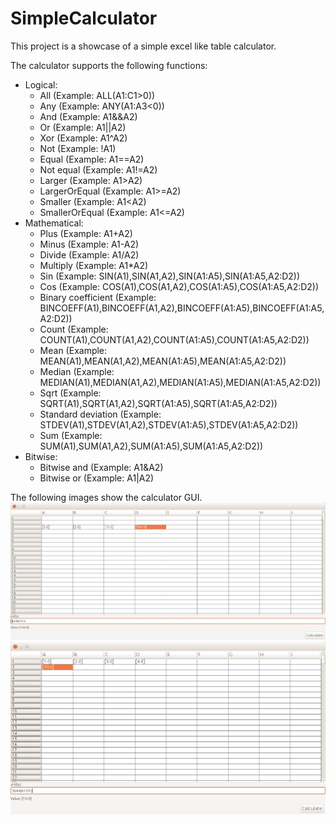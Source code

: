 # SimpleCalculator
This project is a showcase of a simple excel like table calculator. 

The calculator supports the following functions:
* Logical:
  * All (Example: ALL(A1:C1>0))
  * Any (Example: ANY(A1:A3<0))
  * And (Example: A1&&A2)
  * Or (Example: A1||A2)
  * Xor (Example: A1^A2)
  * Not (Example: !A1)
  * Equal (Example: A1==A2)
  * Not equal (Example: A1!=A2)
  * Larger (Example: A1>A2)
  * LargerOrEqual (Example: A1>=A2)
  * Smaller (Example: A1<A2)
  * SmallerOrEqual (Example: A1<=A2)
* Mathematical:
  * Plus (Example: A1+A2)
  * Minus (Example: A1-A2)
  * Divide (Example: A1/A2)
  * Multiply (Example: A1*A2)
  * Sin (Example: SIN(A1),SIN(A1,A2),SIN(A1:A5),SIN(A1:A5,A2:D2))
  * Cos (Example: COS(A1),COS(A1,A2),COS(A1:A5),COS(A1:A5,A2:D2))
  * Binary coefficient (Example: BINCOEFF(A1),BINCOEFF(A1,A2),BINCOEFF(A1:A5),BINCOEFF(A1:A5,A2:D2))
  * Count (Example: COUNT(A1),COUNT(A1,A2),COUNT(A1:A5),COUNT(A1:A5,A2:D2))
  * Mean (Example: MEAN(A1),MEAN(A1,A2),MEAN(A1:A5),MEAN(A1:A5,A2:D2))
  * Median (Example: MEDIAN(A1),MEDIAN(A1,A2),MEDIAN(A1:A5),MEDIAN(A1:A5,A2:D2))
  * Sqrt (Example: SQRT(A1),SQRT(A1,A2),SQRT(A1:A5),SQRT(A1:A5,A2:D2))
  * Standard deviation (Example: STDEV(A1),STDEV(A1,A2),STDEV(A1:A5),STDEV(A1:A5,A2:D2))
  * Sum (Example: SUM(A1),SUM(A1,A2),SUM(A1:A5),SUM(A1:A5,A2:D2))
* Bitwise:  
  * Bitwise and (Example: A1&A2)
  * Bitwise or (Example: A1|A2)
  
The following images show the calculator GUI.
![Example 1](images/example1.png)
![Example 2](images/example3.png)
















